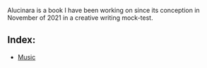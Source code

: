 Alucinara is a book I have been working on since its conception in November of 2021 in a creative writing mock-test.

## Index:
- [Music](notes/music.md)